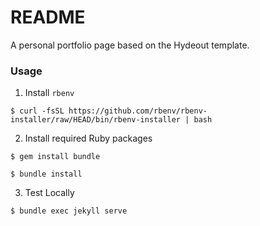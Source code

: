 # README

A personal portfolio page based on the Hydeout template.

### Usage

1. Install `rbenv`

`$ curl -fsSL https://github.com/rbenv/rbenv-installer/raw/HEAD/bin/rbenv-installer | bash`

2. Install required Ruby packages

`$ gem install bundle`

`$ bundle install`

3. Test Locally

`$ bundle exec jekyll serve`
